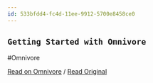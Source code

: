 ```yaml
---
id: 533bfdd4-fc4d-11ee-9912-5700e8458ce0
---
```


## `Getting Started with Omnivore`
#Omnivore

[Read on Omnivore](https://omnivore.app/me/getting-started-with-omnivore) / [Read Original](https://blog.omnivore.app/p/getting-started-with-omnivore)


